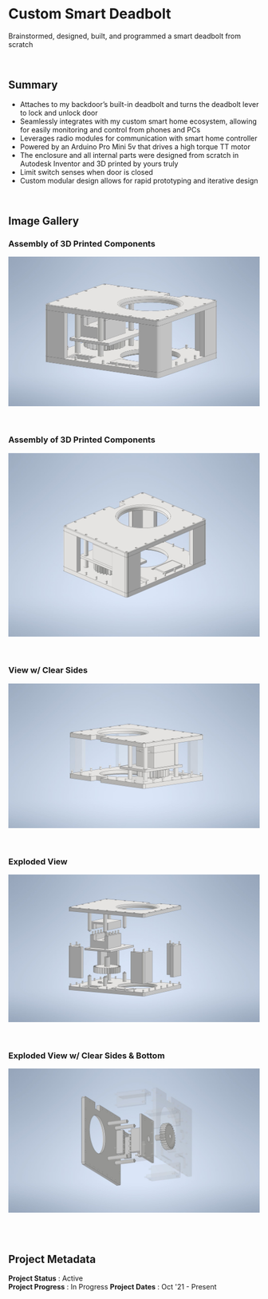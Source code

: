 # Custom Smart Deadbolt 

Brainstormed, designed, built, and programmed a smart deadbolt from scratch

<br>

## Summary
- Attaches to my backdoor’s built-in deadbolt and turns the deadbolt lever to lock and unlock door
- Seamlessly integrates with my custom smart home ecosystem, allowing for easily monitoring and control from phones and PCs
- Leverages radio modules for communication with smart home controller 
- Powered by an Arduino Pro Mini 5v that drives a high torque TT motor 
- The enclosure and all internal parts were designed from scratch in Autodesk Inventor and 3D printed by yours truly
- Limit switch senses when door is closed
- Custom modular design allows for rapid prototyping and iterative design 

<br>

## Image Gallery

### Assembly of 3D Printed Components
![assembly of 3d printed components](https://github.com/a-dubs/smart-deadbolt/blob/master/image_gallery/full_assembly_1.jpg)

<br>

### Assembly of 3D Printed Components
![assembly of 3d printed components](https://github.com/a-dubs/smart-deadbolt/blob/master/image_gallery/full_assembly_2.jpg)

<br>

<!-- ### View w/ Clear Top
![view with clear top](https://github.com/a-dubs/smart-deadbolt/blob/master/image_gallery/full_assembly_clear_roof_1.jpg)

<br>
 -->
### View w/ Clear Sides
![view with clear sides](https://github.com/a-dubs/smart-deadbolt/blob/master/image_gallery/full_assembly_clear_sides_1.jpg)

<br>

### Exploded View
![exploded view](https://github.com/a-dubs/smart-deadbolt/blob/master/image_gallery/full_assembly_expanded_1.jpg)

<br>

### Exploded View w/ Clear Sides & Bottom
![exploded view with clears sides and bottom](https://github.com/a-dubs/smart-deadbolt/blob/master/image_gallery/full_assembly_expanded_2.jpg)

<br>


<br>

## Project Metadata

**Project Status** : Active  
**Project Progress** : In Progress
**Project Dates** : Oct '21 - Present

